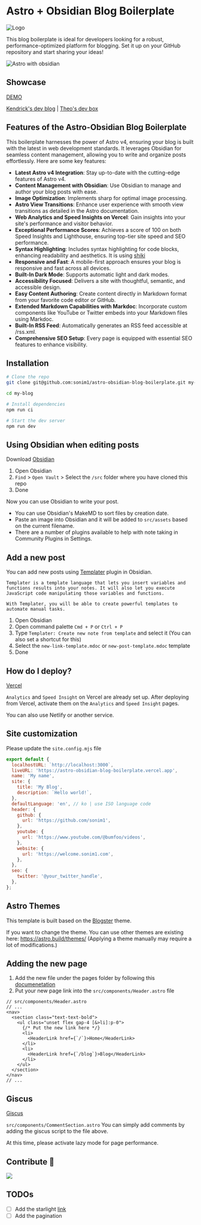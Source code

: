 # Astro + Obsidian Blog Boilerplate

![Logo](https://astro-obsidian-blog-boilerplate.vercel.app/images/og.png)

This blog boilerplate is ideal for developers looking for a robust, performance-optimized platform for blogging. Set it up on your GitHub repository and start sharing your ideas!

![Astro with obsidian](https://astro-obsidian-blog-boilerplate.vercel.app/images/astro-plus-obsidian.webp)

## Showcase

[DEMO](https://astro-obsidian-blog-boilerplate.vercel.app/)

[Kendrick's dev blog](https://dev.sonim1.com/) | [Theo's dev box](https://blog-astro-sandy.vercel.app/)

## Features of the Astro-Obsidian Blog Boilerplate

This boilerplate harnesses the power of Astro v4, ensuring your blog is built with the latest in web development standards. It leverages Obsidian for seamless content management, allowing you to write and organize posts effortlessly. Here are some key features:

- **Latest Astro v4 Integration**: Stay up-to-date with the cutting-edge features of Astro v4.
- **Content Management with Obsidian**: Use Obsidian to manage and author your blog posts with ease.
- **Image Optimization**: Implements sharp for optimal image processing.
- **Astro View Transitions**: Enhance user experience with smooth view transitions as detailed in the Astro documentation.
- **Web Analytics and Speed Insights on Vercel**: Gain insights into your site's performance and visitor behavior.
- **Exceptional Performance Scores**: Achieves a score of 100 on both Speed Insights and Lighthouse, ensuring top-tier site speed and SEO performance.
- **Syntax Highlighting**: Includes syntax highlighting for code blocks, enhancing readability and aesthetics. It is using [shiki](https://github.com/shikijs/shiki)
- **Responsive and Fast**: A mobile-first approach ensures your blog is responsive and fast across all devices.
- **Built-In Dark Mode**: Supports automatic light and dark modes.
- **Accessibility Focused**: Delivers a site with thoughtful, semantic, and accessible design.
- **Easy Content Authoring**: Create content directly in Markdown format from your favorite code editor or GitHub.
- **Extended Markdown Capabilities with Markdoc**: Incorporate custom components like YouTube or Twitter embeds into your Markdown files using Markdoc.
- **Built-In RSS Feed**: Automatically generates an RSS feed accessible at /rss.xml.
- **Comprehensive SEO Setup**: Every page is equipped with essential SEO features to enhance visibility.

## Installation

```bash
# Clone the repo
git clone git@github.com:sonim1/astro-obsidian-blog-boilerplate.git my-blog

cd my-blog
```

```bash
# Install dependencies
npm run ci

# Start the dev server
npm run dev
```

## Using Obsidian when editing posts

Download [Obsidian](https://obsidian.md/)

1. Open Obsidian
2. `Find` > `Open Vault` > Select the `/src` folder where you have cloned this repo
3. Done

Now you can use Obsidian to write your post.

- You can use Obsidian's MakeMD to sort files by creation date.
- Paste an image into Obsidian and it will be added to `src/assets` based on the current filename.
- There are a number of plugins available to help with note taking in Community Plugins in Settings.

## Add a new post

You can add new posts using [Templater](https://silentvoid13.github.io/Templater/) plugin in Obsidian.

```
Templater is a template language that lets you insert variables and functions results into your notes. It will also let you execute JavaScript code manipulating those variables and functions.

With Templater, you will be able to create powerful templates to automate manual tasks.
```

1. Open Obsidian
2. Open command palette `Cmd + P` or `Ctrl + P`
3. Type `Templater: Create new note from template` and select it (You can also set a shortcut for this)
4. Select the `new-link-template.mdoc` or `new-post-template.mdoc` template
5. Done

## How do I deploy?

[Vercel](https://vercel.com/docs/frameworks/astro)

`Analytics` and `Speed Insight` on Vercel are already set up. After deploying from Vercel, activate them on the `Analytics` and `Speed Insight` pages.

You can also use Netlify or another service.

## Site customization

Please update the `site.config.mjs` file

```js
export default {
  localhostURL: `http://localhost:3000`,
  liveURL: 'https://astro-obsidian-blog-boilerplate.vercel.app',
  name: 'My name',
  site: {
    title: 'My Blog',
    description: `Hello world!`,
  },
  defaultLanguage: 'en', // ko | use ISO language code
  header: {
    github: {
      url: 'https://github.com/sonim1',
    },
    youtube: {
      url: 'https://www.youtube.com/@bumfoo/videos',
    },
    website: {
      url: 'https://welcome.sonim1.com',
    },
  },
  seo: {
    twitter: '@your_twitter_handle',
  },
};
```

## Astro Themes

This template is built based on the [Blogster](https://astro.build/themes/details/blogster-sleek/) theme.

If you want to change the theme. You can use other themes are existing here: https://astro.build/themes/
(Applying a theme manually may require a lot of modifications.)

## Adding the new page

1. Add the new file under the pages folder by following this [documenetation](https://docs.astro.build/en/tutorial/2-pages/1/#create-a-new-astro-file)
2. Put your new page link into the `src/components/Header.astro` file

```tsx
// src/components/Header.astro
// ...
<nav>
  <section class="text-text-bold">
    <ul class="unset flex gap-4 [&>li]:p-0">
      {/* Put the new link here */}
      <li>
        <HeaderLink href={`/`}>Home</HeaderLink>
      </li>
      <li>
        <HeaderLink href={`/blog`}>Blog</HeaderLink>
      </li>
    </ul>
  </section>
</nav>
// ...
```

## Giscus

[Giscus](https://giscus.app/)

`src/components/CommentSection.astro`
You can simply add comments by adding the giscus script to the file above.

At this time, please activate lazy mode for page performance.

## Contribute 🤝

<a href="https://github.com/sonim1/astro-obsidian-blog-boilerplate/graphs/contributors">
  <img src="https://contrib.rocks/image?repo=sonim1/astro-obsidian-blog-boilerplate" />
</a>

## TODOs

- [ ] Add the starlight [link](https://starlight.astro.build/guides/components/)
- [ ] Add the pagination
